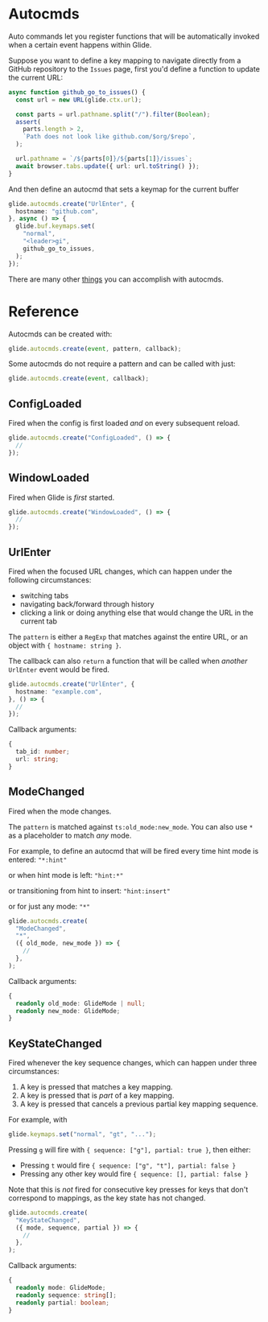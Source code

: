# Autocmds

Auto commands let you register functions that will be automatically invoked when a certain event happens within Glide.

Suppose you want to define a key mapping to navigate directly from a GitHub repository to the `Issues` page, first
you'd define a function to update the current URL:

```typescript
async function github_go_to_issues() {
  const url = new URL(glide.ctx.url);

  const parts = url.pathname.split("/").filter(Boolean);
  assert(
    parts.length > 2,
    `Path does not look like github.com/$org/$repo`,
  );

  url.pathname = `/${parts[0]}/${parts[1]}/issues`;
  await browser.tabs.update({ url: url.toString() });
}
```

And then define an autocmd that sets a keymap for the current buffer

```typescript
glide.autocmds.create("UrlEnter", {
  hostname: "github.com",
}, async () => {
  glide.buf.keymaps.set(
    "normal",
    "<leader>gi",
    github_go_to_issues,
  );
});
```

There are many other [things](cookbook.md) you can accomplish with autocmds.

# Reference

Autocmds can be created with:

```typescript
glide.autocmds.create(event, pattern, callback);
```

Some autocmds do not require a pattern and can be called with just:

```typescript
glide.autocmds.create(event, callback);
```

## ConfigLoaded

Fired when the config is first loaded _and_ on every subsequent reload.

```typescript
glide.autocmds.create("ConfigLoaded", () => {
  //
});
```

## WindowLoaded

Fired when Glide is _first_ started.

```typescript
glide.autocmds.create("WindowLoaded", () => {
  //
});
```

## UrlEnter

Fired when the focused URL changes, which can happen under the following circumstances:

- switching tabs
- navigating back/forward through history
- clicking a link or doing anything else that would change the URL in the current tab

The `pattern` is either a `RegExp` that matches against the entire URL, or an object with `{ hostname: string }`.

The callback can also `return` a function that will be called when _another_ `UrlEnter` event would be fired.

```typescript
glide.autocmds.create("UrlEnter", {
  hostname: "example.com",
}, () => {
  //
});
```

Callback arguments:

```typescript
{
  tab_id: number;
  url: string;
}
```

## ModeChanged

Fired when the mode changes.

The `pattern` is matched against `ts:old_mode:new_mode`. You can also use `*` as a placeholder
to match _any_ mode.

For example, to define an autocmd that will be fired every time hint mode is entered: `"*:hint"`

or when hint mode is left: `"hint:*"`

or transitioning from hint to insert: `"hint:insert"`

or for just any mode: `"*"`

```typescript
glide.autocmds.create(
  "ModeChanged",
  "*",
  ({ old_mode, new_mode }) => {
    //
  },
);
```

Callback arguments:

```typescript
{
  readonly old_mode: GlideMode | null;
  readonly new_mode: GlideMode;
}
```

## KeyStateChanged

Fired whenever the key sequence changes, which can happen under three circumstances:

1. A key is pressed that matches a key mapping.
2. A key is pressed that is _part_ of a key mapping.
3. A key is pressed that cancels a previous partial key mapping sequence.

For example, with

```typescript
glide.keymaps.set("normal", "gt", "...");
```

Pressing `g` will fire with `{ sequence: ["g"], partial: true }`, then either:

- Pressing `t` would fire `{ sequence: ["g", "t"], partial: false }`
- Pressing any other key would fire `{ sequence: [], partial: false }`

Note that this is _not_ fired for consecutive key presses for keys that don't correspond to mappings,
as the key state has not changed.

```typescript
glide.autocmds.create(
  "KeyStateChanged",
  ({ mode, sequence, partial }) => {
    //
  },
);
```

Callback arguments:

```typescript
{
  readonly mode: GlideMode;
  readonly sequence: string[];
  readonly partial: boolean;
}
```
